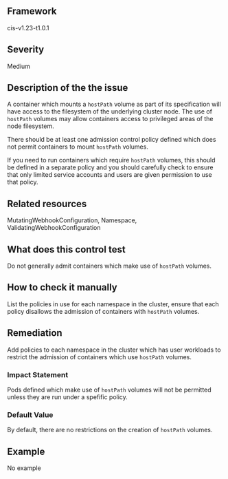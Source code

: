 ## Framework
cis-v1.23-t1.0.1
 
## Severity
Medium

## Description of the the issue
A container which mounts a `hostPath` volume as part of its specification will have access to the filesystem of the underlying cluster node. The use of `hostPath` volumes may allow containers access to privileged areas of the node filesystem.

 There should be at least one admission control policy defined which does not permit containers to mount `hostPath` volumes.

 If you need to run containers which require `hostPath` volumes, this should be defined in a separate policy and you should carefully check to ensure that only limited service accounts and users are given permission to use that policy.
 
## Related resources
MutatingWebhookConfiguration, Namespace, ValidatingWebhookConfiguration
 
## What does this control test
Do not generally admit containers which make use of `hostPath` volumes.
 
## How to check it manually
List the policies in use for each namespace in the cluster, ensure that each policy disallows the admission of containers with `hostPath` volumes.
## Remediation
Add policies to each namespace in the cluster which has user workloads to restrict the admission of containers which use `hostPath` volumes.
 
### Impact Statement
Pods defined which make use of `hostPath` volumes will not be permitted unless they are run under a spefific policy.
### Default Value
By default, there are no restrictions on the creation of `hostPath` volumes.
## Example
No example
